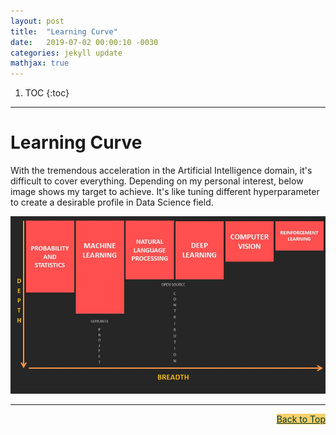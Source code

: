 ```yaml
---
layout: post
title:  "Learning Curve"
date:   2019-07-02 00:00:10 -0030
categories: jekyll update
mathjax: true
---
```


1. TOC
{:toc}
---

# Learning Curve

With the tremendous acceleration in the Artificial Intelligence domain, it's difficult to cover everything. Depending on my personal interest, below image shows my target to achieve. It's like tuning different hyperparameter to create a desirable profile in Data Science field. 

![image](/assets/images/ML_DL_LEARNING_CURVE.jpg)

----

<a href="#Top" style="color:#023628;background-color: #f7d06a;float: right;">Back to Top</a>

